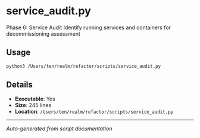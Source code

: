 # service_audit.py

Phase 6: Service Audit
Identify running services and containers for decommissioning assessment

## Usage

```bash
python3 /Users/ten/realm/refactor/scripts/service_audit.py
```

## Details

- **Executable**: Yes
- **Size**: 245 lines
- **Location**: `/Users/ten/realm/refactor/scripts/service_audit.py`

---
*Auto-generated from script documentation*
